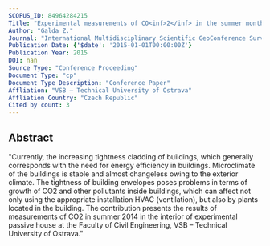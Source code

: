 ```yaml
---
SCOPUS_ID: 84964284215
Title: "Experimental measurements of CO<inf>2</inf> in the summer months in the passive house"
Author: "Galda Z."
Journal: "International Multidisciplinary Scientific GeoConference Surveying Geology and Mining Ecology Management, SGEM"
Publication Date: {'$date': '2015-01-01T00:00:00Z'}
Publication Year: 2015
DOI: nan
Source Type: "Conference Proceeding"
Document Type: "cp"
Document Type Description: "Conference Paper"
Affliation: "VSB – Technical University of Ostrava"
Affliation Country: "Czech Republic"
Cited by count: 3
---
```


## Abstract
"Currently, the increasing tightness cladding of buildings, which generally corresponds with the need for energy efficiency in buildings. Microclimate of the buildings is stable and almost changeless owing to the exterior climate. The tightness of building envelopes poses problems in terms of growth of CO2 and other pollutants inside buildings, which can affect not only using the appropriate installation HVAC (ventilation), but also by plants located in the building. The contribution presents the results of measurements of CO2 in summer 2014 in the interior of experimental passive house at the Faculty of Civil Engineering, VSB – Technical University of Ostrava."

